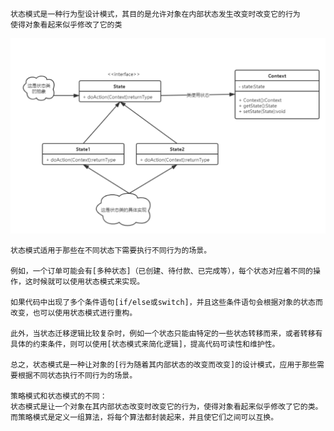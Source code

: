     状态模式是一种行为型设计模式，其目的是允许对象在内部状态发生改变时改变它的行为
    使得对象看起来似乎修改了它的类

![img.png](img.png)

    状态模式适用于那些在不同状态下需要执行不同行为的场景。

    例如，一个订单可能会有[多种状态]（已创建、待付款、已完成等），每个状态对应着不同的操作，这时候就可以使用状态模式来实现。

    如果代码中出现了多个条件语句[if/else或switch]，并且这些条件语句会根据对象的状态而改变，也可以使用状态模式进行重构。

    此外，当状态迁移逻辑比较复杂时，例如一个状态只能由特定的一些状态转移而来，或者转移有具体的约束条件，则可以使用[状态模式来简化逻辑]，提高代码可读性和维护性。

    总之，状态模式是一种让对象的[行为随着其内部状态的改变而改变]的设计模式，应用于那些需要根据不同状态执行不同行为的场景。

    策略模式和状态模式的不同：
    状态模式是让一个对象在其内部状态改变时改变它的行为，使得对象看起来似乎修改了它的类。
    而策略模式是定义一组算法，将每个算法都封装起来，并且使它们之间可以互换。